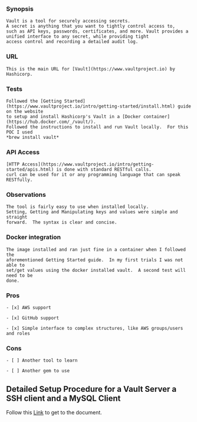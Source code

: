 ### Synopsis
	Vault is a tool for securely accessing secrets.
	A secret is anything that you want to tightly control access to,
	such as API keys, passwords, certificates, and more. Vault provides a
	unified interface to any secret, while providing tight
	access control and recording a detailed audit log.

### URL
	This is the main URL for [Vault](https://www.vaultproject.io) by Hashicorp.

### Tests ###
	Followed the [Getting Started](https://www.vaultproject.io/intro/getting-started/install.html) guide on the website
	to setup and install Hashicorp's Vault in a [Docker container](https://hub.docker.com/_/vault/).
	Followed the instructions to install and run Vault locally.  For this POC I used
	*brew install vault*

### API Access
	[HTTP Access](https://www.vaultproject.io/intro/getting-started/apis.html) is done with standard RESTful calls.
	curl can be used for it or any programming language that can speak RESTfully.

### Observations
	The tool is fairly easy to use when installed locally.
	Setting, Getting and Manipulating keys and values were simple and straight
	forward.  The syntax is clear and concise.

### Docker integration
	The image installed and ran just fine in a container when I followed the
	aforementioned Getting Started guide.  In my first trials I was not able to
	set/get values using the docker installed vault.  A second test will need to be
	done.

### Pros

	- [x] AWS support
	
	- [x] GitHub support
	
	- [x] Simple interface to complex structures, like AWS groups/users and roles
	 
### Cons
	
	- [ ] Another tool to learn
	
	- [ ] Another gem to use
	

## Detailed Setup Procedure for a Vault Server a SSH client and a MySQL Client

Follow this [Link](SETUP.md) to get to the document.
